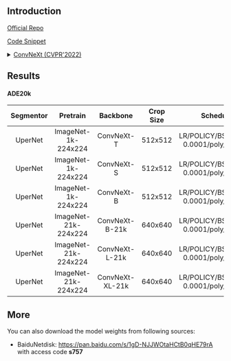 ## Introduction

<a href="https://github.com/facebookresearch/ConvNeXt">Official Repo</a>

<a href="https://github.com/SegmentationBLWX/sssegmentation/blob/main/ssseg/modules/models/backbones/convnext.py">Code Snippet</a>

<details>
<summary align="left"><a href="https://arxiv.org/pdf/2201.03545.pdf">ConvNeXt (CVPR'2022)</a></summary>

```latex
@article{liu2022convnet,
    title={A ConvNet for the 2020s},
    author={Liu, Zhuang and Mao, Hanzi and Wu, Chao-Yuan and Feichtenhofer, Christoph and Darrell, Trevor and Xie, Saining},
    journal={Proceedings of the IEEE/CVF Conference on Computer Vision and Pattern Recognition (CVPR)},
    year={2022}
}
```

</details>


## Results

#### ADE20k

| Segmentor     | Pretrain               | Backbone              | Crop Size  | Schedule                               | Train/Eval Set  | mIoU   | Download                                                                                                                                                                                                                                                                                                                                                                                                         |
| :-:           | :-:                    | :-:                   | :-:        | :-:                                    | :-:             | :-:    | :-:                                                                                                                                                                                                                                                                                                                                                                                                              |
| UperNet       | ImageNet-1k-224x224    | ConvNeXt-T            | 512x512    | LR/POLICY/BS/EPOCH: 0.0001/poly/16/130 | train/val       | 46.25% | [cfg](https://raw.githubusercontent.com/SegmentationBLWX/sssegmentation/main/ssseg/configs/convnext/upernet_convnexttiny_ade20k.py) &#124; [model](https://github.com/SegmentationBLWX/modelstore/releases/download/ssseg_convnext/upernet_convnexttiny_ade20k.pth) &#124; [log](https://github.com/SegmentationBLWX/modelstore/releases/download/ssseg_convnext/upernet_convnexttiny_ade20k.log)                |
| UperNet       | ImageNet-1k-224x224    | ConvNeXt-S            | 512x512    | LR/POLICY/BS/EPOCH: 0.0001/poly/16/130 | train/val       | 48.68% | [cfg](https://raw.githubusercontent.com/SegmentationBLWX/sssegmentation/main/ssseg/configs/convnext/upernet_convnextsmall_ade20k.py) &#124; [model](https://github.com/SegmentationBLWX/modelstore/releases/download/ssseg_convnext/upernet_convnextsmall_ade20k.pth) &#124; [log](https://github.com/SegmentationBLWX/modelstore/releases/download/ssseg_convnext/upernet_convnextsmall_ade20k.log)             |
| UperNet       | ImageNet-1k-224x224    | ConvNeXt-B            | 512x512    | LR/POLICY/BS/EPOCH: 0.0001/poly/16/130 | train/val       | 48.97% | [cfg](https://raw.githubusercontent.com/SegmentationBLWX/sssegmentation/main/ssseg/configs/convnext/upernet_convnextbase_ade20k.py) &#124; [model](https://github.com/SegmentationBLWX/modelstore/releases/download/ssseg_convnext/upernet_convnextbase_ade20k.pth) &#124; [log](https://github.com/SegmentationBLWX/modelstore/releases/download/ssseg_convnext/upernet_convnextbase_ade20k.log)                |
| UperNet       | ImageNet-21k-224x224   | ConvNeXt-B-21k        | 640x640    | LR/POLICY/BS/EPOCH: 0.0001/poly/16/130 | train/val       | 52.71% | [cfg](https://raw.githubusercontent.com/SegmentationBLWX/sssegmentation/main/ssseg/configs/convnext/upernet_convnextbase21k_ade20k.py) &#124; [model](https://github.com/SegmentationBLWX/modelstore/releases/download/ssseg_convnext/upernet_convnextbase21k_ade20k.pth) &#124; [log](https://github.com/SegmentationBLWX/modelstore/releases/download/ssseg_convnext/upernet_convnextbase21k_ade20k.log)       |
| UperNet       | ImageNet-21k-224x224   | ConvNeXt-L-21k        | 640x640    | LR/POLICY/BS/EPOCH: 0.0001/poly/16/130 | train/val       | 53.41% | [cfg](https://raw.githubusercontent.com/SegmentationBLWX/sssegmentation/main/ssseg/configs/convnext/upernet_convnextlarge21k_ade20k.py) &#124; [model](https://github.com/SegmentationBLWX/modelstore/releases/download/ssseg_convnext/upernet_convnextlarge21k_ade20k.pth) &#124; [log](https://github.com/SegmentationBLWX/modelstore/releases/download/ssseg_convnext/upernet_convnextlarge21k_ade20k.log)    |
| UperNet       | ImageNet-21k-224x224   | ConvNeXt-XL-21k       | 640x640    | LR/POLICY/BS/EPOCH: 0.0001/poly/16/130 | train/val       | 53.68% | [cfg](https://raw.githubusercontent.com/SegmentationBLWX/sssegmentation/main/ssseg/configs/convnext/upernet_convnextxlarge21k_ade20k.py) &#124; [model](https://github.com/SegmentationBLWX/modelstore/releases/download/ssseg_convnext/upernet_convnextxlarge21k_ade20k.pth) &#124; [log](https://github.com/SegmentationBLWX/modelstore/releases/download/ssseg_convnext/upernet_convnextxlarge21k_ade20k.log) |


## More

You can also download the model weights from following sources:

- BaiduNetdisk: https://pan.baidu.com/s/1gD-NJJWOtaHCtB0qHE79rA with access code **s757**